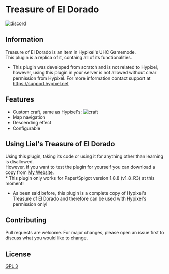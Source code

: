 # Treasure of El Dorado

[<img alt="discord" src="https://lielamar.com/other/github_discord.png" size=1.5>](https://discord.gg/NzgBrqR)
<br>

## Information
Treasure of El Dorado is an item in Hypixel's UHC Gamemode.
<br>This plugin is a replica of it, containg all of its functionalities.

* This plugin was developed from scratch and is not related to Hypixel, however, using this plugin in your server is not allowed without clear permission from Hypixel.
For more information contact support at https://support.hypixel.net

## Features
* Custom craft, same as Hypixel's: <img alt="craft" src="replace" size=1.5>
* Map navigation
* Descending effect
* Configurable

## Using Liel's Treasure of El Dorado
Using this plugin, taking its code or using it for anything other than learning is disallowed.
<br>However, if you want to test the plugin for yourself you can download a copy from [My Website](https://lielamar.com/other/TreasureOfElDorado.jar).
<br>* This plugin only works for Paper/Spigot version 1.8.8 (v1_8_R3) at this moment!

* As been said before, this plugin is a complete copy of Hypixel's Treasure of El Dorado and therefore can be used with Hypixel's permission only!

## Contributing
Pull requests are welcome. For major changes, please open an issue first to discuss what you would like to change.

## License
[GPL 3](https://choosealicense.com/licenses/agpl-3.0/)
